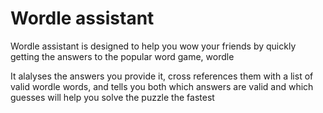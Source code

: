 # Wordle assistant

Wordle assistant is designed to help you wow your friends by quickly getting the answers to the popular word game, wordle 

It alalyses the answers you provide it, cross references them with a list of valid wordle words, and tells you both which answers are valid and which guesses will help you solve the puzzle the fastest

